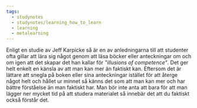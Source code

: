 ```yaml
---
tags:
  - studynotes
  - studynotes/learning_how_to_learn
  - learning
  - metalearning
---
```


Enligt en studie av Jeff Karpicke så är en av anledningarna till att studenter
ofta gillar att lära sig något genom att läsa böcker eller anteckningar om och
om igen att det skapar det han kallar för _"illusions of competence"_. Det ger
helt enkelt en känsla av att man kan mer än faktiskt kan. Eftersom det är
lättare att snegla på boken eller sina anteckningar istället för att återge
något helt och hållet ur minnet så känns det som att man kan mer och har bättre förståelse än man faktiskt har. Man bör inte anta att bara för att man lägger ner mycket tid på att studera materialet så innebär det att du faktiskt också förstår det.
